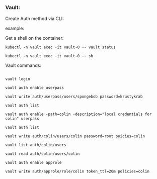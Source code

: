 ##

### Vault:

Create Auth method via CLI:


example:

Get a shell on the container:
```
kubectl -n vault exec -it vault-0 -- vault status

kubectl -n vault exec -it vault-0 -- sh

```

Vault commands:
```

vault login

vault auth enable userpass

vault write auth/userpass/users/spongebob password=krustykrab

vault auth list

vault auth enable -path=colin -description="local credentials for colin" userpass

vault auth list

vault write auth/colin/users/colin password=root poicies=colin

vault list auth/colin/users

vault read auth/colin/users/colin

vault auth enable approle

vault write auth/approle/role/colin token_ttl=20m policies=colin

```

